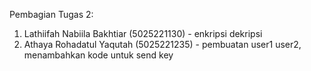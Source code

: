 Pembagian Tugas 2:
1. Lathiifah Nabiila Bakhtiar (5025221130) - enkripsi dekripsi
2. Athaya Rohadatul Yaqutah (5025221235) - pembuatan user1 user2, menambahkan kode untuk send key
